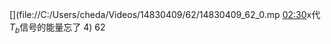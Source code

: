 [](file://C:/Users/cheda/Videos/14830409/62/14830409_62_0.mp
[02:30](file:///C:/Users/cheda/Videos/14830409/62/14830409_62_0.mp4#t=150.682426)x代$T_b$信号的能量忘了
4)
62
